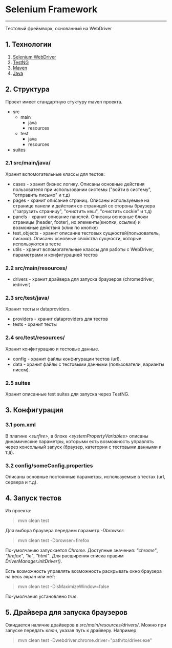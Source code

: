 # Selenium Framework #
----------------------

Тестовый фреймворк, основанный на WebDriver

## 1. Технологии

1. [Selenium WebDriver](http://docs.seleniumhq.org/)
2. [TestNG](http://testng.org/doc/index.html)
3. [Maven](http://maven.apache.org/guides/)
4. [Java](http://www.oracle.com/technetwork/java/index.html)

## 2. Структура

Проект имеет стандартную стуктуру maven проекта. 

* src
	* main
		* java
		* resources
	* test
		* java
		* resources
* suites

### 2.1 src/main/java/

Хранит вспомогательные классы для тестов:

* cases - хранит бизнес логику. Описаны основные действия пользователя при использовании системы ("войти в систему", "отправить письмо" и т.д)
* pages - хранит описание страниц. Описаны используемые на странице панели и действия со страницей со стороны браузера ("загрузить страницу", "очистить кеш", "очистить cockie" и т.д)
* panels - хранит описание панелей. Описаны основные блоки страницы (header, footer), их элементы(кнопки, ссылки) и возможные действия (клик по кнопке)
* test_objects - хранит описание тестовых сущностей(пользователь, письмо). Описаны основные свойства сущности, которые используются в тесте
* utils - хранит вспомогательные классы для работы с WebDriver, параметрами и конфигурацией тестов

### 2.2 src/main/resources/

* drivers - xранит драйвера для запуска браузеров (chromedriver, iedriver)

### 2.3 src/test/java/

Хранит тесты и dataproviders.

* providers - хранит dataproviders для тестов
* tests - хранит тесты

### 2.4 src/test/resources/

Хранит конфигурацию и тестовые данные.

* сonfig - хранит файлы конфигурации тестов (url).
* data - хранит файлы с тестовыми данными (пользователи, варианты писем).

### 2.5 suites

Хранит описанные test suites для запуска через TestNG.

## 3. Конфигурация
### 3.1 pom.xml

В плагине *\<surfire\>*, в блоке *\<systemPropertyVariables\>* описаны динамические параметры, которыми есть возможность управлять через консольный запуск (браузер, категории с тестовыми данными и т.д).

### 3.2 config/someConfig.properties

Описаны основные постоянные параметры, используемые в тестах (url, сервера и т.д).

## 4. Запуск тестов

Из проекта:

>mvn clean test

Для выбора браузера передаем параметр *-Dbrowser*:

>mvn clean test -Dbrowser=firefox

По-умолчанию запускается *Chrome*. Доступные значения: *"chrome"*, *"firefox"*, *"ie"*, *"html"*. Для расширения списка правим *DriverManager.initDriver()*.

Есть возможность управлять возможность раскрывать окно браузера на весь экран или нет:

>mvn clean test -DisMaximizeWindow=false

По-умолчания установлено *true*.

## 5. Драйвера для запуска браузеров

Ожидается наличие драйверов в *src/main/resources/drivers/*. Можно при запуске передать ключ, указав путь к драйверу. Например
 
>mvn clean test -Dwebdriver.chrome.driver="path/to/driver.exe"